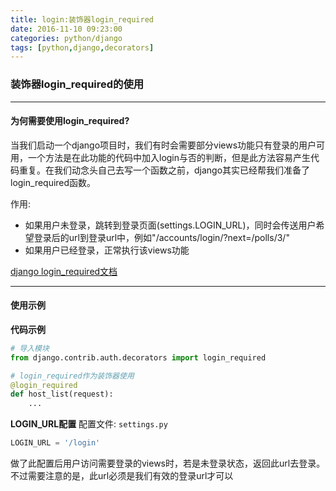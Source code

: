 ```yaml
---
title: login:装饰器login_required
date: 2016-11-10 09:23:00
categories: python/django
tags: [python,django,decorators]
---
```

### 装饰器login_required的使用

----

#### 为何需要使用login_required?  
当我们启动一个django项目时，我们有时会需要部分views功能只有登录的用户可用，一个方法是在此功能的代码中加入login与否的判断，但是此方法容易产生代码重复。在我们动念头自己去写一个函数之前，django其实已经帮我们准备了login_required函数。  

作用:  
- 如果用户未登录，跳转到登录页面(settings.LOGIN_URL)，同时会传送用户希望登录后的url到登录url中，例如"/accounts/login/?next=/polls/3/"
- 如果用户已经登录，正常执行该views功能

[django login_required文档](https://docs.djangoproject.com/en/1.10/topics/auth/default/#django.contrib.auth.decorators.login_required)

----

#### 使用示例
**代码示例**
``` python
# 导入模块
from django.contrib.auth.decorators import login_required

# login_required作为装饰器使用
@login_required
def host_list(request):
    ...
```

**LOGIN_URL配置**
配置文件: <code>settings.py</code>  
``` python
LOGIN_URL = '/login'
```
做了此配置后用户访问需要登录的views时，若是未登录状态，返回此url去登录。
不过需要注意的是，此url必须是我们有效的登录url才可以
